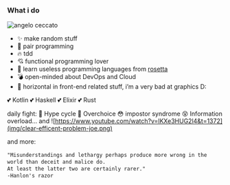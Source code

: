 ### What i do

<img alt="angelo ceccato" src="https://pbs.twimg.com/profile_images/1553676179810525185/NPJ6kDih_400x400.jpg" width="100" height="100">

- ✨ make random stuff
- 👯 pair programming
- 🔥 tdd
- 💘 functional programming lover
- 🌿 learn useless programming languages from [rosetta](https://rosettacode.org/wiki/FizzBuzz)
- 💣 open-minded about DevOps and Cloud
- 🌇 horizontal in front-end related stuff, i’m a very bad at graphics D:

💕 Kotlin 💕 Haskell 💕 Elixir 💕 Rust 

daily fight: 🤦 Hype cycle 🤯 Overchoice 😳 impostor syndrome 😵 Information overload... and
<a src="https://www.youtube.com/watch?v=lKXe3HUG2l4&t=1372">
![https://www.youtube.com/watch?v=lKXe3HUG2l4&t=1372](img/clear-efficent-problem-joe.png)
<a/>
  
and more:
```
"Misunderstandings and lethargy perhaps produce more wrong in the world than deceit and malice do. 
At least the latter two are certainly rarer." 
-Hanlon's razor
```
